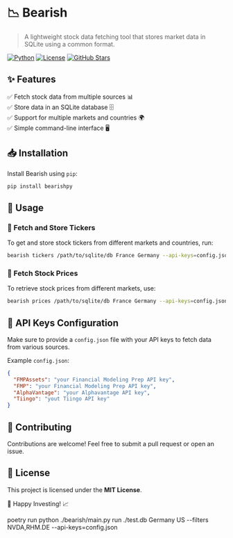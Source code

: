 # 📉 Bearish

> A lightweight stock data fetching tool that stores market data in SQLite using a common format.

[![Python](https://img.shields.io/badge/Python-3.8%2B-blue.svg?logo=python)](https://www.python.org/) [![License](https://img.shields.io/badge/License-MIT-green.svg)](LICENSE) [![GitHub Stars](https://img.shields.io/github/stars/your-repo/bearish?style=social)](https://github.com/your-repo/bearish)

## ✨ Features
✅ Fetch stock data from multiple sources 📊  
✅ Store data in an SQLite database 🗄️  
✅ Support for multiple markets and countries 🌍  
✅ Simple command-line interface 🖥️  

## 📥 Installation
Install Bearish using `pip`:

```sh
pip install bearishpy
```

## 🚀 Usage

### 📌 Fetch and Store Tickers
To get and store stock tickers from different markets and countries, run:

```sh 
bearish tickers /path/to/sqlite/db France Germany --api-keys=config.json
```

### 📌 Fetch Stock Prices
To retrieve stock prices from different markets, use:

```sh
bearish prices /path/to/sqlite/db France Germany --api-keys=config.json
```

## 🔑 API Keys Configuration
Make sure to provide a `config.json` file with your API keys to fetch data from various sources.

Example `config.json`:
```json
{
  "FMPAssets": "your Financial Modeling Prep API key", 
  "FMP": "your Financial Modeling Prep API key", 
  "AlphaVantage": "your Alphavantage API key",
  "Tiingo": "yout Tiingo API key"
}

```

## 🤝 Contributing
Contributions are welcome! Feel free to submit a pull request or open an issue.

## 📜 License
This project is licensed under the **MIT License**.

🚀 Happy Investing! 📈


poetry run python ./bearish/main.py run  ./test.db Germany US --filters NVDA,RHM.DE --api-keys=config.json